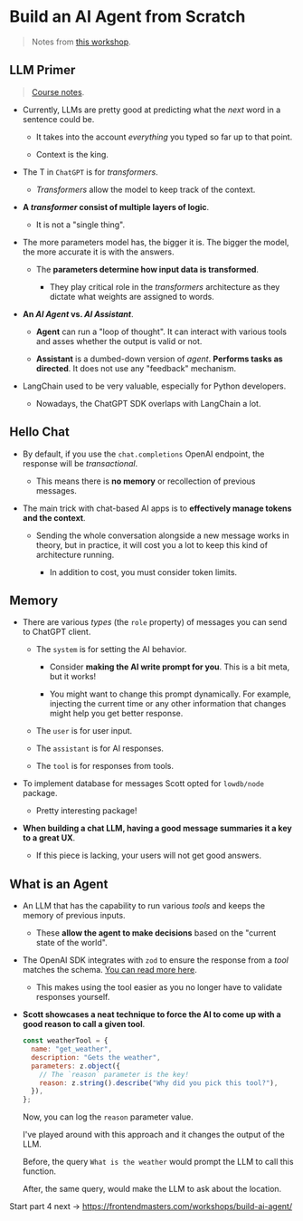 # Build an AI Agent from Scratch

> Notes from [this workshop](https://frontendmasters.com/workshops/build-ai-agent/).

## LLM Primer

> [Course notes](https://clumsy-humor-894.notion.site/1-LLM-Primer-13554fed51a380c391c3fbeaab456711).

- Currently, LLMs are pretty good at predicting what the _next_ word in a sentence could be.

  - It takes into the account _everything_ you typed so far up to that point.

  - Context is the king.

- The T in `ChatGPT` is for _transformers_.

  - _Transformers_ allow the model to keep track of the context.

- **A _transformer_ consist of multiple layers of logic**.

  - It is not a "single thing".

- The more parameters model has, the bigger it is. The bigger the model, the more accurate it is with the answers.

  - The **parameters determine how input data is transformed**.

    - They play critical role in the _transformers_ architecture as they dictate what weights are assigned to words.

- **An _AI Agent_ vs. _AI Assistant_**.

  - **Agent** can run a "loop of thought". It can interact with various tools and asses whether the output is valid or not.

  - **Assistant** is a dumbed-down version of _agent_. **Performs tasks as directed**. It does not use any "feedback" mechanism.

- LangChain used to be very valuable, especially for Python developers.

  - Nowadays, the ChatGPT SDK overlaps with LangChain a lot.

## Hello Chat

- By default, if you use the `chat.completions` OpenAI endpoint, the response will be _transactional_.

  - This means there is **no memory** or recollection of previous messages.

- The main trick with chat-based AI apps is to **effectively manage tokens and the context**.

  - Sending the whole conversation alongside a new message works in theory, but in practice, it will cost you a lot to keep this kind of architecture running.

    - In addition to cost, you must consider token limits.

## Memory

- There are various _types_ (the `role` property) of messages you can send to ChatGPT client.

  - The `system` is for setting the AI behavior.

    - Consider **making the AI write prompt for you**. This is a bit meta, but it works!

    - You might want to change this prompt dynamically. For example, injecting the current time or any other information that changes might help you get better response.

  - The `user` is for user input.

  - The `assistant` is for AI responses.

  - The `tool` is for responses from tools.

- To implement database for messages Scott opted for `lowdb/node` package.

  - Pretty interesting package!

- **When building a chat LLM, having a good message summaries it a key to a great UX**.

  - If this piece is lacking, your users will not get good answers.

## What is an Agent

- An LLM that has the capability to run various _tools_ and keeps the memory of previous inputs.

  - These **allow the agent to make decisions** based on the "current state of the world".

- The OpenAI SDK integrates with `zod` to ensure the response from a _tool_ matches the schema. [You can read more here](https://platform.openai.com/docs/guides/structured-outputs).

  - This makes using the tool easier as you no longer have to validate responses yourself.

- **Scott showcases a neat technique to force the AI to come up with a good reason to call a given tool**.

  ```js
  const weatherTool = {
    name: "get_weather",
    description: "Gets the weather",
    parameters: z.object({
      // The `reason` parameter is the key!
      reason: z.string().describe("Why did you pick this tool?"),
    }),
  };
  ```

  Now, you can log the `reason` parameter value.

  I've played around with this approach and it changes the output of the LLM.

  Before, the query `What is the weather` would prompt the LLM to call this function.

  After, the same query, would make the LLM to ask about the location.

Start part 4 next -> https://frontendmasters.com/workshops/build-ai-agent/
